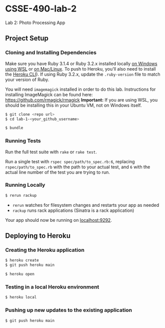 # CSSE-490-lab-2

Lab 2: Photo Processing App

## Project Setup


### Cloning and Installing Dependencies

Make sure you have Ruby 3.1.4 or Ruby 3.2.x installed locally [on Windows using WSL](https://gorails.com/setup/windows/11) or [on Mac/Linux](https://www.ruby-lang.org/en/documentation/installation/). To push to Heroku, you'll also need to install the [Heroku CLI](https://devcenter.heroku.com/articles/heroku-cli)).  If using Ruby 3.2.x, update the `.ruby-version` file to match your version of Ruby.

You will need `imagemagick` installed in order to do this lab. Instructions for installing ImageMagick can be found here: https://github.com/rmagick/rmagick  **Important:** If you are using WSL, you should be installing this in your Ubuntu VM, not on Windows itself.

```sh
$ git clone <repo url>
$ cd lab-1-<your_github_username>

$ bundle
```

### Running Tests

Run the full test suite with `rake` or `rake test`.

Run a single test with `rspec spec/path/to_spec.rb:6`, replacing `rspec/path/to_spec.rb` with the path to your actual test, and `6` with the actual line number of the test you are trying to run.

### Running Locally

```sh
$ rerun rackup
```

* `rerun` watches for filesystem changes and restarts your app as needed
* `rackup` runs rack applications (Sinatra is a rack application)

Your app should now be running on [localhost:9292](http://localhost:9292/).

## Deploying to Heroku

### Creating the Heroku application

```sh
$ heroku create
$ git push heroku main

$ heroku open
```

### Testing in a local Heroku environment

```sh
$ heroku local
```

### Pushing up new updates to the existing application

```sh
$ git push heroku main
```
